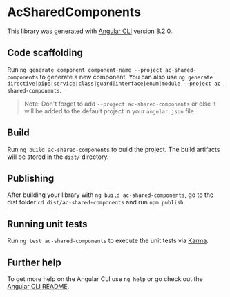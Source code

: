 # AcSharedComponents

This library was generated with [Angular CLI](https://github.com/angular/angular-cli) version 8.2.0.

## Code scaffolding

Run `ng generate component component-name --project ac-shared-components` to generate a new component. You can also use `ng generate directive|pipe|service|class|guard|interface|enum|module --project ac-shared-components`.
> Note: Don't forget to add `--project ac-shared-components` or else it will be added to the default project in your `angular.json` file. 

## Build

Run `ng build ac-shared-components` to build the project. The build artifacts will be stored in the `dist/` directory.

## Publishing

After building your library with `ng build ac-shared-components`, go to the dist folder `cd dist/ac-shared-components` and run `npm publish`.

## Running unit tests

Run `ng test ac-shared-components` to execute the unit tests via [Karma](https://karma-runner.github.io).

## Further help

To get more help on the Angular CLI use `ng help` or go check out the [Angular CLI README](https://github.com/angular/angular-cli/blob/master/README.md).
